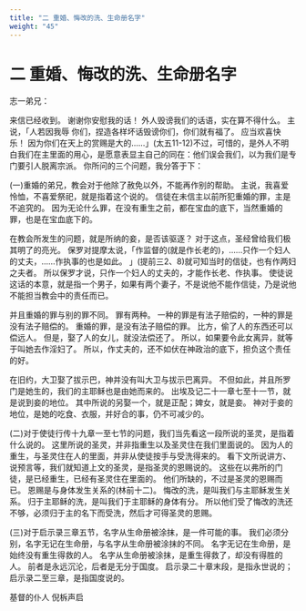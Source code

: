 ```yaml
---
title: "二 重婚、悔改的洗、生命册名字"
weight: "45"
---
```


# 二 重婚、悔改的洗、生命册名字


志一弟兄：

来信已经收到。
谢谢你安慰我的话！
外人毁谤我们的话语，实在算不得什么。
主说，「人若因我辱 你们，捏造各样坏话毁谤你们，你们就有福了。
应当欢喜快乐！
因为你们在天上的赏赐是大的……」(太五11-12)不过，可惜的，是外人不明白我们在主里面的用心，是愿意表显主自己的同在：他们误会我们，以为我们是专门要引人脱离宗派。
你所问的三个问题，我分答于下：

(一)重婚的弟兄，教会对于他除了赦免以外，不能再作别的帮助。
主说，我喜爱怜恤，不喜爱祭祀，就是指着这个说的。
信徒在未信主以前所犯重婚的罪，主是不追究的。
因为无论什么罪，在没有重生之前，都在宝血的底下，当然重婚的罪，也是在宝血底下的。

在教会所发生的问题，就是所纳的妾，是否该驱逐？
对于这点，圣经曾给我们极其明了的亮光。
保罗对提摩太说，「作监督的(就是作长老的)，……只作一个妇人的丈夫，……作执事的也是如此。
」(提前三2、8)就可知当时的信徒，也有作两妇之夫者。
所以保罗才说，只作一个妇人的丈夫的，才能作长老、作执事。
使徒说这话的本意，就是指一个男子，如果有两个妻子，不是说他不能作信徒，乃是说他不能担当教会中的责任而已。

并且重婚的罪与别的罪不同。
罪有两种。
一种的罪是有法子赔偿的，一种的罪是没有法子赔偿的。
重婚的罪，是没有法子赔偿的罪。
比方，偷了人的东西还可以偿远人。
但是，娶了人的女儿，就没法偿还了。
所以，如果要令此女离异，就等于叫她去作淫妇了。
所以，作丈夫的，还不如伏在神政治的底下，担负这个责任的好。

在旧约，大卫娶了拔示巴，神并没有叫大卫与拔示巴离异。
不但如此，并且所罗门是她生的，我们的主耶稣也是由她而来的。
出埃及记二十一章七至十一节，就是说到妾的地位。
其中所说的另娶一个，就是正配；婢女，就是妾。
神对于妾的地位，是她的吃食、衣服，并好合的事，仍不可减少的。

(二)对于使徒行传十九章一至七节的问题，我们当先看这一段所说的圣灵，是指着什么说的。
这里所说的圣灵，并非指重生以及圣灵住在我们里面说的。
因为人的重生，与圣灵住在人的里面，并非从使徒按手与受洗得来的。
看下文所说讲方、说预言等，我们就知道上文的圣灵，是指圣灵的恩赐说的。
这些在以弗所的门徒，是已经重生，已经有圣灵住在里面的。
他们所缺的，不过是圣灵的恩赐而已。
恩赐是与身体发生关系的(林前十二)。
悔改的洗，是叫我们与主耶稣发生关系。
归于主耶稣的洗，是叫我们于主耶稣的身体有分。
所以他们受了悔改的洗还不够，必须归于主的名下而受洗，然后才可得圣灵的恩赐。

(三)对于启示录三章五节，名字从生命册被涂抹，是一件可能的事。
我们必须分别，名字无记在生命册，与名字从生命册被涂抹的不同。
名字无记在生命册，是始终没有重生得救的人。
名字从生命册被涂抹，是重生得救了，却没有得胜的人。
前者是永远沉沦，后者是无分于国度。
启示录二十章末段，是指永世说的；启示录二至三章，是指国度说的。

基督的仆人 倪柝声启
